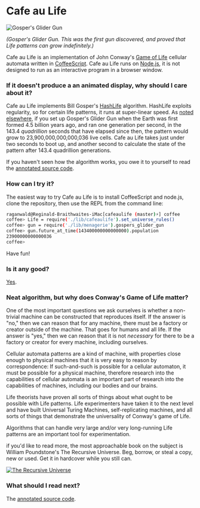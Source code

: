 # Cafe au Life

![Gosper's Glider Gun](http://raganwald.github.com/cafeaulife/docs/gospers_glider_gun.gif)

*(Gosper's Glider Gun. This was the first gun discovered, and proved that Life patterns can grow indefinitely.)*

Cafe au Life is an implementation of John Conway's [Game of Life][life] cellular automata written in [CoffeeScript][cs]. Cafe au Life runs on [Node.js][node], it is not designed to run as an interactive program in a browser window.

[life]: http://en.wikipedia.org/wiki/Conway's_Game_of_Life
[cs]: http://jashkenas.github.com/coffee-script/
[node]: http://nodejs.org

### If it doesn't produce a an animated display, why should I care about it?

Cafe au Life implements Bill Gosper's [HashLife][hashlife] algorithm. HashLife exploits regularity, so for certain life patterns, it runs at super-linear speed. As [noted elsewhere][beautiful], if you set up Gosper's Glider Gun when the Earth was first formed 4.5 billion years ago, and ran one generation per second, in the 143.4 *quadrillion* seconds that have elapsed since then, the pattern would grow to 23,900,000,000,000,036 live cells. Cafe au Life takes just under two seconds to boot up, and another second to calculate the state of the pattern after 143.4 quadrillion generations.

If you haven't seen how the algorithm works, you owe it to yourself to read the [annotated source code][source].

[source]: http://recursiveuniverse/docs/cafeaulife.html
[beautiful]: http://raganwald.posterous.com/a-beautiful-algorithm
[hashlife]: http://en.wikipedia.org/wiki/Hashlife

### How can I try it?

The easiest way to try Cafe au Life is to install CoffeeScript and node.js, clone the repository, then use the REPL from the command line:

```bash
raganwald@Reginald-Braithwaites-iMac[cafeaulife (master)⚡] coffee
coffee> Life = require('./lib/cafeaulife').set_universe_rules()
coffee> gun = require('./lib/menagerie').gospers_glider_gun
coffee> gun.future_at_time(143400000000000000).population
23900000000000036
coffee>
```

Have fun!


### Is it any good?

[Yes](http://news.ycombinator.com/item?id=3067434).

### Neat algorithm, but why does Conway's Game of Life matter?

One of the most important questions we ask ourselves is whether a non-trivial machine can be constructed that reproduces itself. If the answer is "no," then we can reason that for any machine, there must be a factory or creator outside of the machine. That goes for humans and all life. If the answer is "yes," then we can reason that it is not *necessary* for there to be a factory or creator for every machine, including ourselves.

Cellular automata patterns are a kind of machine, with properties close enough to physical machines that it is very easy to reason by correspondence: If such-and-such is possible for a cellular automaton, it must be possible for a physical machine, therefore research into the capabilities of cellular automata is an important part of research into the capabilities of machines, including our bodies and our brains.

Life theorists have proven all sorts of things about what ought to be possible with Life patterns. Life experimenters have taken it to the next level and have built Universal Turing Machines, self-replicating machines, and all sorts of things that demonstrate the universality of Conway's game of Life.

Algorithms that can handle very large and/or very long-running Life patterns are an important tool for experimentation.

if you'd like to read more, the most approachable book on the subject is William Poundstone's The Recursive Universe. Beg, borrow, or steal a copy, new or used. Get it in hardcover while you still can.

[![The Recursive Universe](http://ws.assoc-amazon.com/widgets/q?_encoding=UTF8&Format=_SL160_&ASIN=0809252023&MarketPlace=US&ID=AsinImage&WS=1&tag=raganwald001-20&ServiceVersion=20070822)](http://www.amazon.com/gp/product/0809252023/ref=as_li_ss_il?ie=UTF8&tag=raganwald001-20&linkCode=as2&camp=1789&creative=390957&creativeASIN=0809252023)

### What should I read next?

The [annotated source code][source].